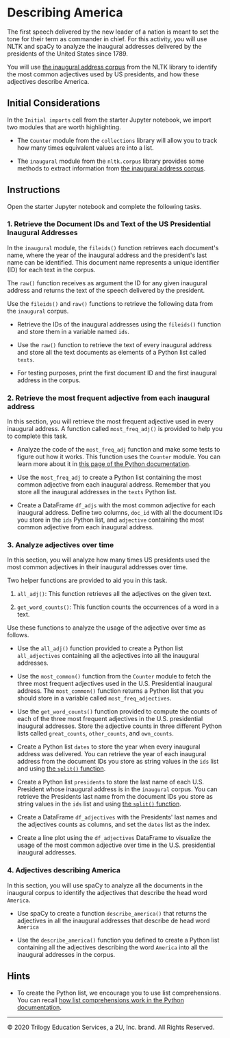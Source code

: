 # Describing America

The first speech delivered by the new leader of a nation is meant to set the tone for their term as commander in chief. For this activity, you will use NLTK and spaCy to analyze the inaugural addresses delivered by the presidents of the United States since 1789.

You will use [the inaugural address corpus](https://www.nltk.org/book/ch02.html#inaugural-address-corpus) from the NLTK library to identify the most common adjectives used by US presidents, and how these adjectives describe America.

## Initial Considerations

In the `Initial imports` cell from the starter Jupyter notebook, we import two modules that are worth highlighting.

* The `Counter` module from the `collections` library will allow you to track how many times equivalent values are into a list.

* The `inaugural` module from the `nltk.corpus` library provides some methods to extract information from [the inaugural address corpus](https://www.nltk.org/book/ch02.html#inaugural-address-corpus).

## Instructions

Open the starter Jupyter notebook and complete the following tasks.

### 1. Retrieve the Document IDs and Text of the US Presidential Inaugural Addresses

In the `inaugural` module, the `fileids()` function retrieves each document's name, where the year of the inaugural address and the president's last name can be identified. This document name represents a unique identifier (ID) for each text in the corpus.

The `raw()` function receives as argument the ID for any given inaugural address and returns the text of the speech delivered by the president.

Use the `fileids()` and `raw()` functions to retrieve the following data from the `inaugural` corpus.

* Retrieve the IDs of the inaugural addresses using the `fileids()` function and store them in a variable named `ids`.

* Use the `raw()` function to retrieve the text of every inaugural address and store all the text documents as elements of a Python list called `texts`.

* For testing purposes, print the first document ID and the first inaugural address in the corpus.

### 2. Retrieve the most frequent adjective from each inaugural address

In this section, you will retrieve the most frequent adjective used in every inaugural address. A function called `most_freq_adj()` is provided to help you to complete this task.

* Analyze the code of the `most_freq_adj` function and make some tests to figure out how it works. This function uses the `Counter` module. You can learn more about it in [this page of the Python documentation](https://docs.python.org/3.7/library/collections.html#collections.Counter).

* Use the `most_freq_adj` to create a Python list containing the most common adjective from each inaugural address. Remember that you store all the inaugural addresses in the `texts` Python list.

* Create a DataFrame `df_adjs` with the most common adjective for each inaugural address. Define two columns, `doc_id` with all the document IDs you store in the `ids` Python list, and `adjective` containing the most common adjective from each inaugural address.

### 3. Analyze adjectives over time

In this section, you will analyze how many times US presidents used the most common adjectives in their inaugural addresses over time.

Two helper functions are provided to aid you in this task.

1. `all_adj()`: This function retrieves all the adjectives on the given text.

2. `get_word_counts()`: This function counts the occurrences of a word in a text.

Use these functions to analyze the usage of the adjective over time as follows.

* Use the `all_adj()` function provided to create a Python list `all_adjectives` containing all the adjectives into all the inaugural addresses.

* Use the `most_common()` function from the `Counter` module to fetch the three most frequent adjectives used in the U.S. Presidential inaugural address. The `most_common()` function returns a Python list that you should store in a variable called `most_freq_adjectives`.

* Use the `get_word_counts()` function provided to compute the counts of each of the three most frequent adjectives in the U.S. presidential inaugural addresses. Store the adjective counts in three different Python lists called `great_counts`, `other_counts`, and `own_counts`.

* Create a Python list `dates` to store the year when every inaugural address was delivered. You can retrieve the year of each inaugural address from the document IDs you store as string values in the `ids` list and using [the `split()` function](https://docs.python.org/3.7/library/stdtypes.html#str.split).

* Create a Python list `presidents` to store the last name of each U.S. President whose inaugural address is in the `inaugural` corpus. You can retrieve the Presidents last name from the document IDs you store as string values in the `ids` list and using [the `split()` function](https://docs.python.org/3.7/library/stdtypes.html#str.split).

* Create a DataFrame `df_adjectives` with the Presidents' last names and the adjectives counts as columns, and set the `dates` list as the index.

* Create a line plot using the `df_adjectives` DataFrame to visualize the usage of the most common adjective over time in the U.S. presidential inaugural addresses.

### 4. Adjectives describing America

In this section, you will use spaCy to analyze all the documents in the inaugural corpus to identify the adjectives that describe the head word `America`.

* Use spaCy to create a function `describe_america()` that returns the adjectives in all the inaugural addresses that describe de head word `America`

* Use the `describe_america()` function you defined to create a Python list containing all the adjectives describing the word `America` into all the inaugural addresses in the corpus.

## Hints

* To create the Python list, we encourage you to use list comprehensions. You can recall [how list comprehensions work in the Python documentation](https://docs.python.org/3.7/tutorial/datastructures.html#list-comprehensions).

---

© 2020 Trilogy Education Services, a 2U, Inc. brand. All Rights Reserved.
